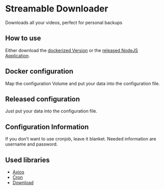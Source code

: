 # Streamable Downloader
Downloads all your videos, perfect for personal backups

## How to use
Either download the [dockerized Version](https://hub.docker.com/repository/docker/xaviius/streamable_downloader) or the [released NodeJS Application](https://github.com/BenediktBertsch/Streamable_Downloader/releases).

## Docker configuration
Map the configuration Volume and put your data into the configuration file.

## Released configuration
Just put your data into the configuration file.

## Configuration Information
If you don't want to use cronjob, leave it blanket.
Needed information are username and password.

## Used libraries
* [Axios](https://github.com/axios/axios)
* [Cron](https://github.com/kelektiv/node-cron)
* [Download](https://github.com/kevva/download)
